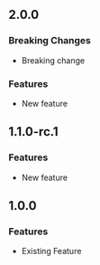 ## 2.0.0

### Breaking Changes

- Breaking change

### Features

- New feature

## 1.1.0-rc.1

### Features

- New feature

## 1.0.0

### Features

- Existing Feature
